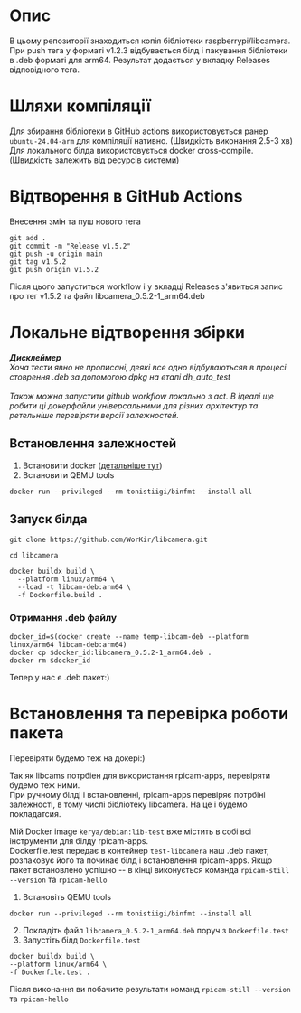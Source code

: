 # Опис
В цьому репозиторії знаходиться копія бібліотеки raspberrypi/libcamera. При push тега у форматі v1.2.3 відбувається білд і пакування бібліотеки в .deb форматі для arm64. Результат додається у вкладку Releases відповідного тега.

# Шляхи компіляції

Для збирання бібліотеки в GitHub actions використовується ранер `ubuntu-24.04-arm` для компіляції нативно. (Швидкість виконання 2.5-3 хв)<br>
Для локального білда використовується docker cross-compile. (Швидкість залежить від ресурсів системи)

# Відтворення в GitHub Actions
Внесення змін та пуш нового тега

```
git add .
git commit -m "Release v1.5.2"
git push -u origin main
git tag v1.5.2
git push origin v1.5.2
```
Після цього запуститься workflow і у вкладці Releases з'явиться запис про тег v1.5.2 та файл libcamera_0.5.2-1_arm64.deb 

# Локальне відтворення збірки
***Дисклеймер***<br>
_Хоча тести явно не прописані, деякі все одно відбуваютьсяв в процесі стоврення .deb за допомогою dpkg на етапі dh_auto_test_<br>
<br>
_Також можна запустити github workflow локально з act. 
В ідеалі ще робити ці докерфайли універсальними для різних архітектур та ретельніше перевіряти версії залежностей._

## Встановлення залежностей

1. Встановити docker ([детальніше тут](https://docs.docker.com/engine/install/))
2. Встановити QEMU tools
```
docker run --privileged --rm tonistiigi/binfmt --install all
```
## Запуск білда
```
git clone https://github.com/WorKir/libcamera.git
```
```
cd libcamera
```
```
docker buildx build \
  --platform linux/arm64 \
  --load -t libcam-deb:arm64 \
  -f Dockerfile.build .
```
### Отримання .deb файлу
```
docker_id=$(docker create --name temp-libcam-deb --platform linux/arm64 libcam-deb:arm64)
docker cp $docker_id:libcamera_0.5.2-1_arm64.deb .
docker rm $docker_id
```
Тепер у нас є .deb пакет:)
# Встановлення та перевірка роботи пакета

Перевіряти будемо теж на докері:)<br>

Так як libcams потрбіен для використання rpicam-apps, перевіряти будемо теж ними.<br>
При ручному білді і встановленні, rpicam-apps перевіряє потрбіні залежності, в тому числі бібліотеку libcamera. На це і будемо покладатсия.<br>

Мій Docker image `kerya/debian:lib-test` вже містить в собі всі інструменти для білду rpicam-apps. <br>
Dockerfile.test передає в контейнер `test-libcamera` наш .deb пакет, розпаковує його та починає білд і встановлення rpicam-apps. Якщо пакет встановлено успішно -- в кінці виконується команда `rpicam-still --version` та `rpicam-hello`<br>

1. Встановіть QEMU tools
```
docker run --privileged --rm tonistiigi/binfmt --install all
```
2. Покладіть файл `libcamera_0.5.2-1_arm64.deb` поруч з `Dockerfile.test`
3. Запустіть білд `Dockerfile.test`

```
docker buildx build \
--platform linux/arm64 \
-f Dockerfile.test .
```
Після виконання ви побачите результати команд `rpicam-still --version` та `rpicam-hello`
